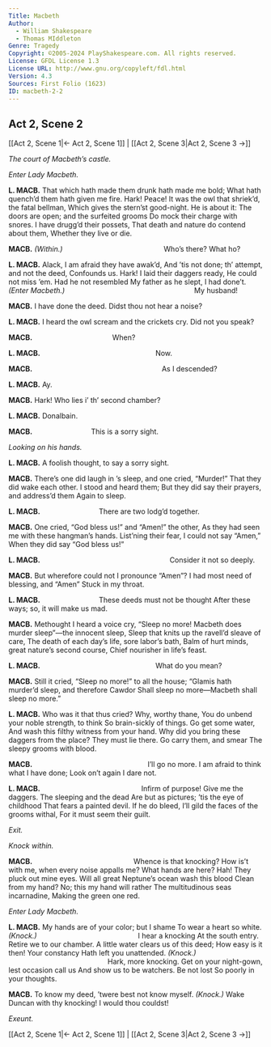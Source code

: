 ```yaml
---
Title: Macbeth
Author: 
  - William Shakespeare
  - Thomas MIddleton
Genre: Tragedy
Copyright: ©2005-2024 PlayShakespeare.com. All rights reserved.
License: GFDL License 1.3
License URL: http://www.gnu.org/copyleft/fdl.html
Version: 4.3
Sources: First Folio (1623)
ID: macbeth-2-2
---
```


## Act 2, Scene 2
[[Act 2, Scene 1|← Act 2, Scene 1]] | [[Act 2, Scene 3|Act 2, Scene 3 →]]

*The court of Macbeth’s castle.*

*Enter Lady Macbeth.*

**L. MACB.**
That which hath made them drunk hath made me bold;
What hath quench’d them hath given me fire. Hark! Peace!
It was the owl that shriek’d, the fatal bellman,
Which gives the stern’st good-night. He is about it:
The doors are open; and the surfeited grooms
Do mock their charge with snores. I have drugg’d their possets,
That death and nature do contend about them,
Whether they live or die.

**MACB.**
*(Within.)*
              Who’s there? What ho?

**L. MACB.**
Alack, I am afraid they have awak’d,
And ’tis not done; th’ attempt, and not the deed,
Confounds us. Hark! I laid their daggers ready,
He could not miss ’em. Had he not resembled
My father as he slept, I had done’t.
*(Enter Macbeth.)*
                  My husband!

**MACB.**
I have done the deed. Didst thou not hear a noise?

**L. MACB.**
I heard the owl scream and the crickets cry.
Did not you speak?

**MACB.**
           When?

**L. MACB.**
                Now.

**MACB.**
                  As I descended?

**L. MACB.**
Ay.

**MACB.**
Hark! Who lies i’ th’ second chamber?

**L. MACB.**
Donalbain.

**MACB.**
        This is a sorry sight.

*Looking on his hands.*

**L. MACB.**
A foolish thought, to say a sorry sight.

**MACB.**
There’s one did laugh in ’s sleep, and one cried, “Murder!”
That they did wake each other. I stood and heard them;
But they did say their prayers, and address’d them
Again to sleep.

**L. MACB.**
        There are two lodg’d together.

**MACB.**
One cried, “God bless us!” and “Amen!” the other,
As they had seen me with these hangman’s hands.
List’ning their fear, I could not say “Amen,”
When they did say “God bless us!”

**L. MACB.**
                  Consider it not so deeply.

**MACB.**
But wherefore could not I pronounce “Amen”?
I had most need of blessing, and “Amen”
Stuck in my throat.

**L. MACB.**
        These deeds must not be thought
After these ways; so, it will make us mad.

**MACB.**
Methought I heard a voice cry, “Sleep no more!
Macbeth does murder sleep”—the innocent sleep,
Sleep that knits up the ravell’d sleave of care,
The death of each day’s life, sore labor’s bath,
Balm of hurt minds, great nature’s second course,
Chief nourisher in life’s feast.

**L. MACB.**
                What do you mean?

**MACB.**
Still it cried, “Sleep no more!” to all the house;
“Glamis hath murder’d sleep, and therefore Cawdor
Shall sleep no more—Macbeth shall sleep no more.”

**L. MACB.**
Who was it that thus cried? Why, worthy thane,
You do unbend your noble strength, to think
So brain-sickly of things. Go get some water,
And wash this filthy witness from your hand.
Why did you bring these daggers from the place?
They must lie there. Go carry them, and smear
The sleepy grooms with blood.

**MACB.**
                I’ll go no more.
I am afraid to think what I have done;
Look on’t again I dare not.

**L. MACB.**
              Infirm of purpose!
Give me the daggers. The sleeping and the dead
Are but as pictures; ’tis the eye of childhood
That fears a painted devil. If he do bleed,
I’ll gild the faces of the grooms withal,
For it must seem their guilt.

*Exit.*

*Knock within.*

**MACB.**
              Whence is that knocking?
How is’t with me, when every noise appalls me?
What hands are here? Hah! They pluck out mine eyes.
Will all great Neptune’s ocean wash this blood
Clean from my hand? No; this my hand will rather
The multitudinous seas incarnadine,
Making the green one red.

*Enter Lady Macbeth.*

**L. MACB.**
My hands are of your color; but I shame
To wear a heart so white.
*(Knock.)*
              I hear a knocking
At the south entry. Retire we to our chamber.
A little water clears us of this deed;
How easy is it then! Your constancy
Hath left you unattended.
*(Knock.)*
              Hark, more knocking.
Get on your night-gown, lest occasion call us
And show us to be watchers. Be not lost
So poorly in your thoughts.

**MACB.**
To know my deed, ’twere best not know myself.
*(Knock.)*
Wake Duncan with thy knocking! I would thou couldst!

*Exeunt.*

[[Act 2, Scene 1|← Act 2, Scene 1]] | [[Act 2, Scene 3|Act 2, Scene 3 →]]